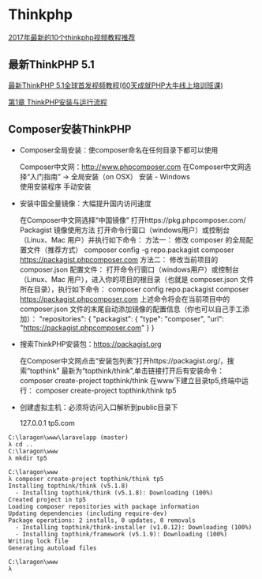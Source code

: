 # Thinkphp

[2017年最新的10个thinkphp视频教程推荐](http://www.php.cn/toutiao-362455.html)  

## 最新ThinkPHP 5.1

[最新ThinkPHP 5.1全球首发视频教程(60天成就PHP大牛线上培训班课)](http://www.php.cn/course/812.html)  

[第1章 ThinkPHP安装与运行流程](http://www.php.cn/code/24861.html)  


Composer安装ThinkPHP  
---

- Composer全局安装：使composer命名在任何目录下都可以使用  

    Composer中文网：http://www.phpcomposer.com
    在Composer中文网选择“入门指南” -> 全局安装（on OSX）
    安装 - Windows  
        使用安装程序
        手动安装
        
- 安装中国全量镜像：大幅提升国内访问速度  

    在Composer中文网选择“中国镜像”
    打开https://pkg.phpcomposer.com/
    Packagist 镜像使用方法
    打开命令行窗口（windows用户）或控制台（Linux、Mac 用户）并执行如下命令：
    方法一： 修改 composer 的全局配置文件（推荐方式）
    composer config -g repo.packagist composer https://packagist.phpcomposer.com
    方法二： 修改当前项目的 composer.json 配置文件：
    打开命令行窗口（windows用户）或控制台（Linux、Mac 用户），进入你的项目的根目录（也就是 composer.json 文件所在目录），执行如下命令：
    composer config repo.packagist composer https://packagist.phpcomposer.com
    上述命令将会在当前项目中的 composer.json 文件的末尾自动添加镜像的配置信息（你也可以自己手工添加）：
    "repositories": {
        "packagist": {
            "type": "composer",
            "url": "https://packagist.phpcomposer.com"
        }
    }

- 搜索ThinkPHP安装包：https://packagist.org  

    在Composer中文网点击“安装包列表”打开https://packagist.org/，搜索“topthink”
    最新为“topthink/think”,单击链接打开后有安装命令：
    composer create-project topthink/think
    在www下建立目录tp5,终端中运行：
    composer create-project topthink/think tp5
    
- 创建虚拟主机：必须将访问入口解析到public目录下  

    127.0.0.1 tp5.com
    
```
C:\laragon\www\laravelapp (master)
λ cd ..
C:\laragon\www
λ mkdir tp5

C:\laragon\www
λ composer create-project topthink/think tp5
Installing topthink/think (v5.1.8)
  - Installing topthink/think (v5.1.8): Downloading (100%)
Created project in tp5
Loading composer repositories with package information
Updating dependencies (including require-dev)
Package operations: 2 installs, 0 updates, 0 removals
  - Installing topthink/think-installer (v1.0.12): Downloading (100%)
  - Installing topthink/framework (v5.1.9): Downloading (100%)
Writing lock file
Generating autoload files

C:\laragon\www
λ
```

